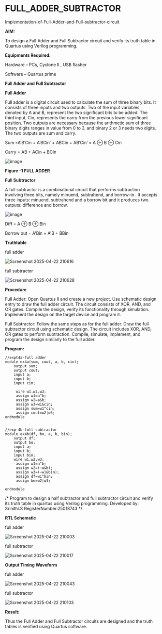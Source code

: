 # FULL_ADDER_SUBTRACTOR

Implementation-of-Full-Adder-and-Full-subtractor-circuit

**AIM:**

To design a Full Adder and Full Subtractor circuit and verify its truth table in Quartus using Verilog programming.

**Equipments Required:**

Hardware – PCs, Cyclone II , USB flasher

Software – Quartus prime

**Full Adder and Full Subtractor**

**Full Adder**

Full adder is a digital circuit used to calculate the sum of three binary bits. It consists of three inputs and two outputs. Two of the input variables, denoted by A and B, represent the two significant bits to be added. The third input, Cin, represents the carry from the previous lower significant position. Two outputs are necessary because the arithmetic sum of three binary digits ranges in value from 0 to 3, and binary 2 or 3 needs two digits. The two outputs are sum and carry.

Sum =A’B’Cin + A’BCin’ + ABCin + AB’Cin’ = A ⊕ B ⊕ Cin 

Carry = AB + ACin + BCin

![image](https://github.com/naavaneetha/FULL_ADDER_SUBTRACTOR/assets/154305477/0f30ba51-5ffb-4198-845f-18e054f675e7)

**Figure -1 FULL ADDER**

**Full Subtractor**

A full subtractor is a combinational circuit that performs subtraction involving three bits, namely minuend, subtrahend, and borrow-in . It accepts three inputs: minuend, subtrahend and a borrow bit and it produces two outputs: difference and borrow.

![image](https://github.com/naavaneetha/FULL_ADDER_SUBTRACTOR/assets/154305477/02b24f51-ab51-4304-9ad6-7b81ffc1ead5)

Diff = A ⊕ B ⊕ Bin 

Borrow out = A'Bin + A'B + BBin

**Truthtable**

full adder

![Screenshot 2025-04-22 210616](https://github.com/user-attachments/assets/cb470266-ed7a-41ba-82f9-731c291e687b)

full subtractor

![Screenshot 2025-04-22 210628](https://github.com/user-attachments/assets/dc341a31-2a58-4b56-9cb1-ee62d0a9a300)

**Procedure**

Full Adder: Open Quartus II and create a new project. Use schematic design entry to draw the full adder circuit. The circuit consists of XOR, AND, and OR gates. Compile the design, verify its functionality through simulation. Implement the design on the target device and program it.

Full Subtractor: Follow the same steps as for the full adder. Draw the full subtractor circuit using schematic design. The circuit includes XOR, AND, OR gates to perform subtraction. Compile, simulate, implement, and program the design similarly to the full adder.

**Program:**
```
//expt4a-full adder
module ex4a(sum, cout, a, b, cin);
    output sum;
    output cout;
    input a;
    input b;
    input cin;

	 wire w1,w2,w3;
	 assign w1=a^b;
	 assign w2=a&b;
	 assign w3=w1&cin;
	 assign sum=w1^cin;
	 assign cout=w2|w3;
endmodule


//exp-4b-full subtractor
module ex4b(df, bo, a, b, bin);
    output df;
    output bo;
    input a;
    input b;
    input bin;
	wire w1,w2,w3;
	 assign w1=a^b;
	 assign w2=(~a&b);
	 assign w3=(~w1&bin);
	 assign df=w1^bin;
	 assign bo=w2|w3;

endmodule
```
/* Program to design a half subtractor and full subtractor circuit and verify its truth table in quartus using Verilog programming.
Developed by: Srinithi.S
RegisterNumber:25018743
*/

**RTL Schematic**

full adder

![Screenshot 2025-04-22 210003](https://github.com/user-attachments/assets/746f29ad-ebf7-4979-8727-e7048774e797)

full subtractor

![Screenshot 2025-04-22 210017](https://github.com/user-attachments/assets/6b650132-5622-4515-9da4-e5530d54a03d)

**Output Timing Waveform**

full adder

![Screenshot 2025-04-22 210043](https://github.com/user-attachments/assets/07260fd2-dc60-47a5-8ea4-66a5ef2513de)

full subtractor

![Screenshot 2025-04-22 210103](https://github.com/user-attachments/assets/ad9beebc-c915-4ff9-aeaf-78a234b67815)

**Result:**

Thus the Full Adder and Full Subtractor circuits are designed and the truth tables is verified using Quartus software.



